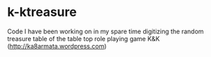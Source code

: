 # k-ktreasure
Code I have been working on in my spare time digitizing the random treasure table of the table top role playing game K&amp;K (http://ka8armata.wordpress.com)
